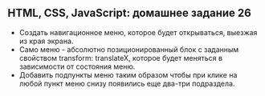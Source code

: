 ## HTML, CSS, JavaScript: домашнее задание 26

- Создать навигационное меню, которое будет открываться, выезжая из края экрана.
- Само меню - абсолютно позиционированный блок с заданным свойством transform: translateX, которое будет меняться в зависимости от состояния меню.
- Добавить подпункты меню таким образом чтобы при клике на любой пункт меню снизу появились еще два-три подраздела.
